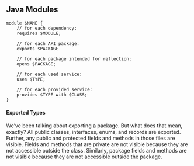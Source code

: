 ## Java Modules
```
module $NAME {
    // for each dependency:
    requires $MODULE;

    // for each API package:
    exports $PACKAGE

    // for each package intended for reflection:
    opens $PACKAGE;

    // for each used service:
    uses $TYPE;

    // for each provided service:
    provides $TYPE with $CLASS;
}
```
#### Exported Types
We’ve been talking about exporting a package. But what does that mean, exactly? All 
public classes, interfaces, enums, and records are exported. Further, any public and 
protected fields and methods in those files are visible.
Fields and methods that are private are not visible because they are not accessible 
outside the class. Similarly, package fields and methods are not visible because they are not 
accessible outside the package.
